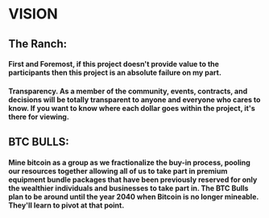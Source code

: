 # VISION

## The Ranch:&#x20;

#### First and Foremost, if this project doesn't provide value to the participants then this project is an absolute failure on my part.&#x20;

#### Transparency. As a member of the community, events, contracts, and decisions will be totally transparent to anyone and everyone who cares to know. If you want to know where each dollar goes within the project, it's there for viewing.&#x20;

## BTC BULLS:&#x20;

#### Mine bitcoin as a group as we fractionalize the buy-in process, pooling our resources together allowing all of us to take part in premium equipment bundle packages that have been previously reserved for only the wealthier individuals and businesses to take part in. The BTC Bulls plan to be around until the year 2040 when Bitcoin is no longer mineable. They'll learn to pivot at that point.&#x20;

